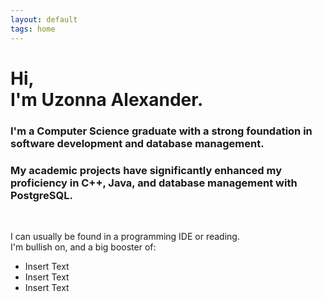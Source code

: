 ```yaml
---
layout: default
tags: home
---
```


# Hi, <br/> I'm Uzonna Alexander.

### I'm a Computer Science graduate with a strong foundation in software development and database management.

### My academic projects have significantly enhanced my proficiency in C++, Java, and database management with PostgreSQL.

<br>

I can usually be found in a programming IDE or reading. <br> 
I'm bullish on, and a big booster of:

- Insert Text
- Insert Text
- Insert Text

<br>



